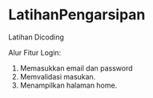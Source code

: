 # LatihanPengarsipan
Latihan Dicoding

Alur Fitur Login:
1. Memasukkan email dan password
2. Memvalidasi masukan.
3. Menampilkan halaman home.

